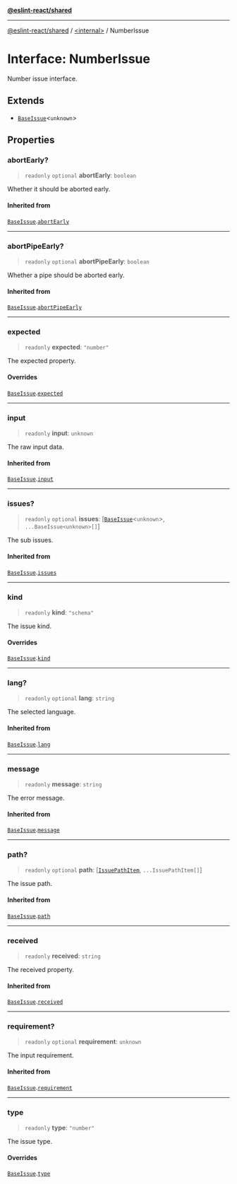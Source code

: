 [**@eslint-react/shared**](../../README.md)

***

[@eslint-react/shared](../../README.md) / [\<internal\>](../README.md) / NumberIssue

# Interface: NumberIssue

Number issue interface.

## Extends

- [`BaseIssue`](BaseIssue.md)\<`unknown`\>

## Properties

### abortEarly?

> `readonly` `optional` **abortEarly**: `boolean`

Whether it should be aborted early.

#### Inherited from

[`BaseIssue`](BaseIssue.md).[`abortEarly`](BaseIssue.md#abortearly)

***

### abortPipeEarly?

> `readonly` `optional` **abortPipeEarly**: `boolean`

Whether a pipe should be aborted early.

#### Inherited from

[`BaseIssue`](BaseIssue.md).[`abortPipeEarly`](BaseIssue.md#abortpipeearly)

***

### expected

> `readonly` **expected**: `"number"`

The expected property.

#### Overrides

[`BaseIssue`](BaseIssue.md).[`expected`](BaseIssue.md#expected)

***

### input

> `readonly` **input**: `unknown`

The raw input data.

#### Inherited from

[`BaseIssue`](BaseIssue.md).[`input`](BaseIssue.md#input)

***

### issues?

> `readonly` `optional` **issues**: \[[`BaseIssue`](BaseIssue.md)\<`unknown`\>, `...BaseIssue<unknown>[]`\]

The sub issues.

#### Inherited from

[`BaseIssue`](BaseIssue.md).[`issues`](BaseIssue.md#issues)

***

### kind

> `readonly` **kind**: `"schema"`

The issue kind.

#### Overrides

[`BaseIssue`](BaseIssue.md).[`kind`](BaseIssue.md#kind)

***

### lang?

> `readonly` `optional` **lang**: `string`

The selected language.

#### Inherited from

[`BaseIssue`](BaseIssue.md).[`lang`](BaseIssue.md#lang)

***

### message

> `readonly` **message**: `string`

The error message.

#### Inherited from

[`BaseIssue`](BaseIssue.md).[`message`](BaseIssue.md#message)

***

### path?

> `readonly` `optional` **path**: \[[`IssuePathItem`](../type-aliases/IssuePathItem.md), `...IssuePathItem[]`\]

The issue path.

#### Inherited from

[`BaseIssue`](BaseIssue.md).[`path`](BaseIssue.md#path)

***

### received

> `readonly` **received**: `string`

The received property.

#### Inherited from

[`BaseIssue`](BaseIssue.md).[`received`](BaseIssue.md#received)

***

### requirement?

> `readonly` `optional` **requirement**: `unknown`

The input requirement.

#### Inherited from

[`BaseIssue`](BaseIssue.md).[`requirement`](BaseIssue.md#requirement)

***

### type

> `readonly` **type**: `"number"`

The issue type.

#### Overrides

[`BaseIssue`](BaseIssue.md).[`type`](BaseIssue.md#type)
